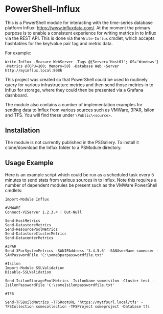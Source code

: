 # PowerShell-Influx

This is a PowerShell module for interacting with the time-series database platform Influx: https://www.influxdata.com/. At the moment the primary purpose is to enable a consistent experience for writing metrics in to Influx via the REST API. This is done via the `Write-Influx` cmdlet, which accepts hashtables for the key/value pair tag and metric data.

For example:

```
Write-Influx -Measure WebServer -Tags @{Server='Host01'; OS='Windows'} -Metrics @{CPU=100; Memory=50} -Database Web -Server http://myinflux.local:8086
```

This project was created so that PowerShell could be used to routinely query for various infrastructure metrics and then send those metrics in to Influx for storage, where they could then be presented via a Grafana dashboard.

The module also contains a number of implementation examples for sending data to Influx from various sources such as VMWare, 3PAR, Isilon and TFS. You will find these under `\Public\<source>`.

## Installation

The module is not currently published in the PSGallery. To install it clone/download the Influx folder to a PSModule directory.

## Usage Example

Here is an example script which could be run as a scheduled task every 5 minutes to send stats from various sources in to Influx. Note this requires a number of dependent modules be present such as the VMWare PowerShell cmdlets:

```
Import-Module Influx

#VMWARE
Connect-VIServer 1.2.3.4 | Out-Null

Send-HostMetrics
Send-DatastoreMetrics
Send-ResourcePoolMetrics
Send-DatastoreClusterMetrics
Send-DatacenterMetrics

#3PAR
Send-3ParSystemMetrics -SANIPAddress '3.4.5.6' -SANUserName someuser -SANPasswordFile 'C:\some3parpasswordfile.txt'

#Isilon
Import-Module SSLValidation
Disable-SSLValidation

Send-IsilonStoragePoolMetrics -IsilonName someisilon -Cluster test -IsilonPasswordFile 'C:\someIsilonpasswordfile.txt'

#TFS

Send-TFSBuildMetrics -TFSRootURL 'https://mytfsurl.local/tfs' -TFSCollection somecollection -TFSProject someproject -Database tfs
```
